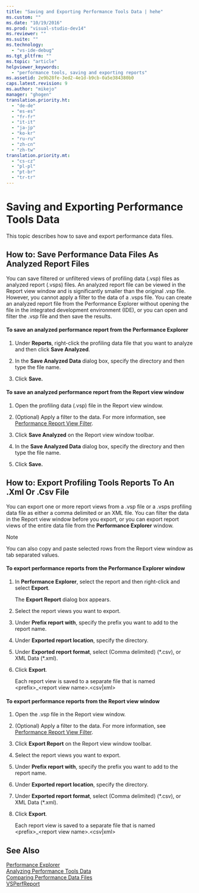 ```yaml
---
title: "Saving and Exporting Performance Tools Data | hehe"
ms.custom: ""
ms.date: "10/19/2016"
ms.prod: "visual-studio-dev14"
ms.reviewer: ""
ms.suite: ""
ms.technology: 
  - "vs-ide-debug"
ms.tgt_pltfrm: ""
ms.topic: "article"
helpviewer_keywords: 
  - "performance tools, saving and exporting reports"
ms.assetid: 2e9b28fe-3ed2-4e1d-b9cb-0a5e384380b0
caps.latest.revision: 9
ms.author: "mikejo"
manager: "ghogen"
translation.priority.ht: 
  - "de-de"
  - "es-es"
  - "fr-fr"
  - "it-it"
  - "ja-jp"
  - "ko-kr"
  - "ru-ru"
  - "zh-cn"
  - "zh-tw"
translation.priority.mt: 
  - "cs-cz"
  - "pl-pl"
  - "pt-br"
  - "tr-tr"
---
```

# Saving and Exporting Performance Tools Data
This topic describes how to save and export performance data files.  
  
##  <a name="BKMK_Save_Profiler_Data_Files_As_Analyzed_Report_Files"></a> How to: Save Performance Data Files As Analyzed Report Files  
 You can save filtered or unfiltered views of profiling data (.vsp) files as analyzed report (.vsps) files. An analyzed report file can be viewed in the Report view window and is significantly smaller than the original .vsp file. However, you cannot apply a filter to the data of a .vsps file. You can create an analyzed report file from the Performance Explorer without opening the file in the integrated development environment (IDE), or you can open and filter the .vsp file and then save the results.  
  
#### To save an analyzed performance report from the Performance Explorer  
  
1.  Under **Reports**, right-click the profiling data file that you want to analyze and then click **Save Analyzed**.  
  
2.  In the **Save Analyzed Data** dialog box, specify the directory and then type the file name.  
  
3.  Click **Save.**  
  
#### To save an analyzed performance report from the Report view window  
  
1.  Open the profiling data (.vsp) file in the Report view window.  
  
2.  (Optional) Apply a filter to the data. For more information, see [Performance Report View Filter](../profiling/performance-report-view-filter.md).  
  
3.  Click **Save Analyzed** on the Report view window toolbar.  
  
4.  In the **Save Analyzed Data** dialog box, specify the directory and then type the file name.  
  
5.  Click **Save.**  
  
## How to: Export Profiling Tools Reports To An .Xml Or .Csv File  
 You can export one or more report views from a .vsp file or a .vsps profiling data file as either a comma delimited or an XML file. You can filter the data in the Report view window before you export, or you can export report views of the entire data file from the **Performance Explorer** window.  
  
> [!NOTE]
>  You can also copy and paste selected rows from the Report view window as tab separated values.  
  
#### To export performance reports from the Performance Explorer window  
  
1.  In **Performance Explorer**, select the report and then right-click and select **Export**.  
  
     The **Export Report** dialog box appears.  
  
2.  Select the report views you want to export.  
  
3.  Under **Prefix report with**, specify the prefix you want to add to the report name.  
  
4.  Under **Exported report location**, specify the directory.  
  
5.  Under **Exported report format**, select (Comma delimited) (*.csv), or XML Data (\*.xml).  
  
6.  Click **Export**.  
  
     Each report view is saved to a separate file that is named \<prefix>_\<report view name>.\<csv&#124;xml>  
  
#### To export performance reports from the Report view window  
  
1.  Open the .vsp file in the Report view window.  
  
2.  (Optional) Apply a filter to the data. For more information, see [Performance Report View Filter](../profiling/performance-report-view-filter.md).  
  
3.  Click **Export Report** on the Report view window toolbar.  
  
4.  Select the report views you want to export.  
  
5.  Under **Prefix report with**, specify the prefix you want to add to the report name.  
  
6.  Under **Exported report location**, specify the directory.  
  
7.  Under **Exported report format**, select (Comma delimited) (*.csv), or XML Data (\*.xml).  
  
8.  Click **Export**.  
  
     Each report view is saved to a separate file that is named \<prefix>_\<report view name>.\<csv&#124;xml>  
  
## See Also  
 [Performance Explorer](../profiling/performance-explorer.md)   
 [Analyzing Performance Tools Data](../profiling/analyzing-performance-tools-data.md)   
 [Comparing Performance Data Files](../profiling/comparing-performance-data-files.md)   
 [VSPerfReport](../profiling/vsperfreport.md)